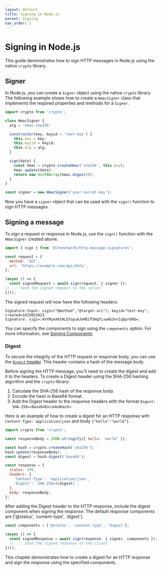 ```yaml
---
layout: default
title: Signing in Node.js
parent: Signing
nav_order: 1
---
```


# Signing in Node.js

This guide demonstrates how to sign HTTP messages in Node.js using the native `crypto` library.

## Signer

In Node.js, you can create a `Signer` object using the native `crypto` library. The following example shows how to
create a `HmacSigner` class that implements the required properties and methods for a `Signer`.

```javascript
import crypto from 'crypto';

class HmacSigner {
  alg = 'hmac-sha256'

  constructor(key, keyid = 'test-key') {
    this.key = key;
    this.keyid = keyid;
    this.alg = alg;
  }

  sign(data) {
    const hmac = crypto.createHmac('sha256', this.key);
    hmac.update(data);
    return new Uint8Array(hmac.digest());
  }
}

const signer = new HmacSigner('your-secret-key');
```

Now you have a `signer` object that can be used with the `sign()` function to sign HTTP messages.

## Signing a message

To sign a request or response in Node.js, use the `sign()` function with the `HmacSigner` created above.

```javascript
import { sign } from '@ltonetwork/http-message-signatures';

const request = {
  method: 'GET',
  url: 'https://example.com/api/data',
};

(async () => {
  const signedRequest = await sign(request, { signer });
// ... Send the signed request to the server
})();
```

The signed request will now have the following headers:

```
Signature-Input: sig1=("@method","@target-uri"); keyid="test-key"; created=1625653823
Signature: sig1=:4VYMyeX0tNLQ7opuAJeMECP3HgfLswAG3n+IqQprO0Q=:
```

You can specify the components to sign using the `components` option. For more information, see
[Signing Components](/signing#components).

### Digest

To secure the integrity of the HTTP request or response body, you can use the
[`Digest` header](https://developer.mozilla.org/en-US/docs/Web/HTTP/Headers/Digest). This header contains a hash of the
message body.

Before signing the HTTP message, you'll need to create the digest and add it to the headers. To create a Digest header
using the SHA-256 hashing algorithm and the `crypto` library:

1. Calculate the SHA-256 hash of the response body.
2. Encode the hash in Base64 format.
3. Add the Digest header to the response headers with the format `Digest: SHA-256=<Base64EncodedHash>`.

Here is an example of how to create a digest for an HTTP response with `Content-Type: application/json` and body
`{"hello":"world"}`.

```javascript
import crypto from 'crypto';

const responseBody = JSON.stringify({ hello: 'world' });

const hash = crypto.createHash('sha256');
hash.update(responseBody);
const digest = hash.digest('base64');

const response = {
  status: 200,
  headers: {
    'Content-Type': 'application/json',
    'Digest': `SHA-256=${digest}`,
  },
  body: responseBody,
};
```

After adding the Digest header to the HTTP response, include the digest component when signing the response. The default
response components are ['@status', 'content-type', 'digest'].

```javascript
const components = ['@status', 'content-type', 'digest'];

(async () => {
  const signedResponse = await sign(response, { signer, components });
  // ... Send the signed response to the client
})();
```

This chapter demonstrates how to create a digest for an HTTP response and sign the response using the specified components.
